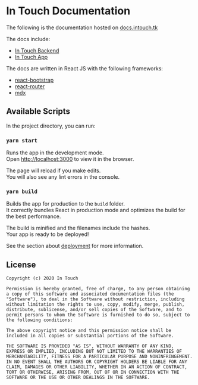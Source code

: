 # In Touch Documentation

The following is the documentation hosted on [docs.intouch.tk](http://docs.intouch.tk)

The docs include: 
- [In Touch Backend](https://github.com/In-Touch-Hackathon/In-Touch-Backend)
- [In Touch App](https://github.com/In-Touch-Hackathon/In-Touch-App)

The docs are written in React JS with the following frameworks:
- [react-bootstrap](https://react-bootstrap.github.io/)
- [react-router](https://reacttraining.com/react-router/web/guides/quick-start)
- [mdx](https://mdxjs.com/)


## Available Scripts

In the project directory, you can run:

### `yarn start`

Runs the app in the development mode.<br />
Open [http://localhost:3000](http://localhost:3000) to view it in the browser.

The page will reload if you make edits.<br />
You will also see any lint errors in the console.

### `yarn build`

Builds the app for production to the `build` folder.<br />
It correctly bundles React in production mode and optimizes the build for the best performance.

The build is minified and the filenames include the hashes.<br />
Your app is ready to be deployed!

See the section about [deployment](https://facebook.github.io/create-react-app/docs/deployment) for more information.

## License

    Copyright (c) 2020 In Touch

    Permission is hereby granted, free of charge, to any person obtaining a copy of this software and associated documentation files (the "Software"), to deal in the Software without restriction, including without limitation the rights to use, copy, modify, merge, publish, distribute, sublicense, and/or sell copies of the Software, and to permit persons to whom the Software is furnished to do so, subject to the following conditions:

    The above copyright notice and this permission notice shall be included in all copies or substantial portions of the Software.

    THE SOFTWARE IS PROVIDED "AS IS", WITHOUT WARRANTY OF ANY KIND, EXPRESS OR IMPLIED, INCLUDING BUT NOT LIMITED TO THE WARRANTIES OF MERCHANTABILITY, FITNESS FOR A PARTICULAR PURPOSE AND NONINFRINGEMENT. IN NO EVENT SHALL THE AUTHORS OR COPYRIGHT HOLDERS BE LIABLE FOR ANY CLAIM, DAMAGES OR OTHER LIABILITY, WHETHER IN AN ACTION OF CONTRACT, TORT OR OTHERWISE, ARISING FROM, OUT OF OR IN CONNECTION WITH THE SOFTWARE OR THE USE OR OTHER DEALINGS IN THE SOFTWARE.